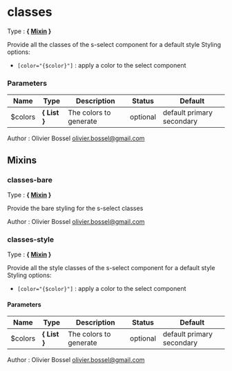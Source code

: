 # classes

<!-- @namespace: select-webcomponent.classes -->

Type : **{ [Mixin](http://www.sass-lang.com/documentation/file.SASS_REFERENCE.html#mixins) }**


Provide all the classes of the s-select component for a default style
Styling options:
- ```[color="{$color}"]``` : apply a color to the select component



### Parameters
Name  |  Type  |  Description  |  Status  |  Default
------------  |  ------------  |  ------------  |  ------------  |  ------------
$colors  |  **{ List<Color> }**  |  The colors to generate  |  optional  |  default primary secondary

Author : Olivier Bossel [olivier.bossel@gmail.com](mailto:olivier.bossel@gmail.com)


## Mixins


### classes-bare

<!-- @namespace: select-webcomponent.classes-bare -->

Type : **{ [Mixin](http://www.sass-lang.com/documentation/file.SASS_REFERENCE.html#mixins) }**


Provide the bare styling for the s-select classes


Author : Olivier Bossel [olivier.bossel@gmail.com](mailto:olivier.bossel@gmail.com)


### classes-style

<!-- @namespace: select-webcomponent.classes-style -->

Type : **{ [Mixin](http://www.sass-lang.com/documentation/file.SASS_REFERENCE.html#mixins) }**


Provide all the style classes of the s-select component for a default style
Styling options:
- ```[color="{$color}"]``` : apply a color to the select component



#### Parameters
Name  |  Type  |  Description  |  Status  |  Default
------------  |  ------------  |  ------------  |  ------------  |  ------------
$colors  |  **{ List<Color> }**  |  The colors to generate  |  optional  |  default primary secondary

Author : Olivier Bossel [olivier.bossel@gmail.com](mailto:olivier.bossel@gmail.com)